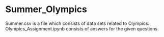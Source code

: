 # Summer_Olympics

Summer.csv is a file which consists of data sets related to Olympics.
Olympics_Assignment.ipynb consists of answers for the given questions.

 
